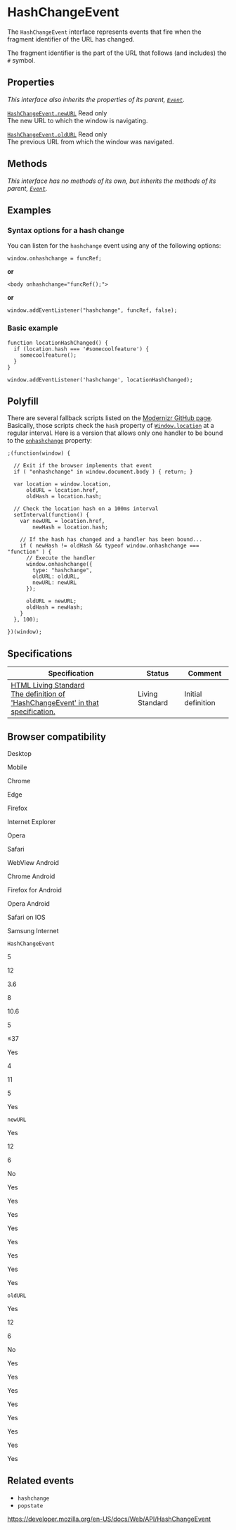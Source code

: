 HashChangeEvent
===============

The `HashChangeEvent` interface represents events that fire when the fragment identifier of the URL has changed.

The fragment identifier is the part of the URL that follows (and includes) the `#` symbol.

Properties
----------

*This interface also inherits the properties of its parent, [`Event`](event).*

 [`HashChangeEvent.newURL`](hashchangeevent/newurl) <span class="badge inline readonly">Read only </span>   
The new URL to which the window is navigating.

 [`HashChangeEvent.oldURL`](hashchangeevent/oldurl) <span class="badge inline readonly">Read only </span>   
The previous URL from which the window was navigated.

Methods
-------

*This interface has no methods of its own, but inherits the methods of its parent, [`Event`](event).*

Examples
--------

### Syntax options for a hash change

You can listen for the `hashchange` event using any of the following options:

    window.onhashchange = funcRef;

**or**

    <body onhashchange="funcRef();">

**or**

    window.addEventListener("hashchange", funcRef, false);

### Basic example

    function locationHashChanged() {
      if (location.hash === '#somecoolfeature') {
        somecoolfeature();
      }
    }

    window.addEventListener('hashchange', locationHashChanged);

Polyfill
--------

There are several fallback scripts listed on the [Modernizr GitHub page](https://github.com/Modernizr/Modernizr/wiki/HTML5-Cross-Browser-Polyfills). Basically, those scripts check the `hash` property of [`Window.location`](window/location) at a regular interval. Here is a version that allows only one handler to be bound to the [`onhashchange`](windoweventhandlers/onhashchange) property:

    ;(function(window) {

      // Exit if the browser implements that event
      if ( "onhashchange" in window.document.body ) { return; }

      var location = window.location,
          oldURL = location.href,
          oldHash = location.hash;

      // Check the location hash on a 100ms interval
      setInterval(function() {
        var newURL = location.href,
            newHash = location.hash;

        // If the hash has changed and a handler has been bound...
        if ( newHash != oldHash && typeof window.onhashchange === "function" ) {
          // Execute the handler
          window.onhashchange({
            type: "hashchange",
            oldURL: oldURL,
            newURL: newURL
          });

          oldURL = newURL;
          oldHash = newHash;
        }
      }, 100);

    })(window);

Specifications
--------------

<table><thead><tr class="header"><th>Specification</th><th>Status</th><th>Comment</th></tr></thead><tbody><tr class="odd"><td><a href="https://html.spec.whatwg.org/multipage/#the-hashchangeevent-interface">HTML Living Standard<br />
<span class="small">The definition of 'HashChangeEvent' in that specification.</span></a></td><td><span class="spec-living">Living Standard</span></td><td>Initial definition</td></tr></tbody></table>

Browser compatibility
---------------------

Desktop

Mobile

Chrome

Edge

Firefox

Internet Explorer

Opera

Safari

WebView Android

Chrome Android

Firefox for Android

Opera Android

Safari on IOS

Samsung Internet

`HashChangeEvent`

5

12

3.6

8

10.6

5

≤37

Yes

4

11

5

Yes

`newURL`

Yes

12

6

No

Yes

Yes

Yes

Yes

Yes

Yes

Yes

Yes

`oldURL`

Yes

12

6

No

Yes

Yes

Yes

Yes

Yes

Yes

Yes

Yes

Related events
--------------

-   `hashchange`
-   `popstate`

<a href="https://developer.mozilla.org/en-US/docs/Web/API/HashChangeEvent" class="_attribution-link">https://developer.mozilla.org/en-US/docs/Web/API/HashChangeEvent</a>
